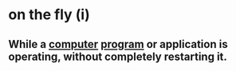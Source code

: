 # on the fly (i)

## While a [computer](computer-n.md#an-electronic-machine-that-can-store-organize-and-find-information-do-processes-with-numbers-and-other-data-and-control-other-machines) [program](program-n.md#a-set-of-instructions-in-code-that-controls-the-operations-or-functions-of-a-computer) or application is operating, without completely restarting it.